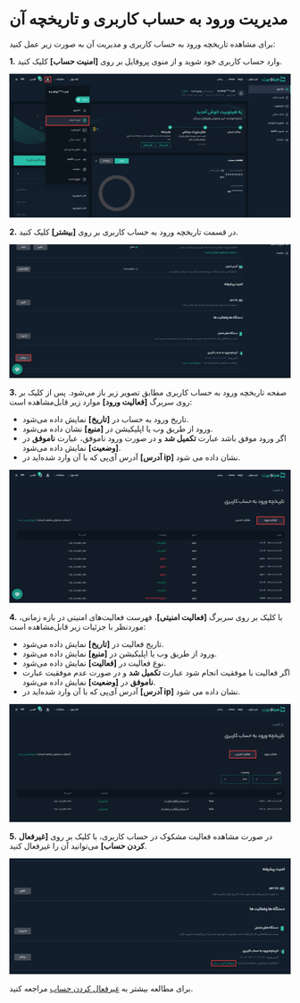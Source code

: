 #  مدیریت ورود به حساب کاربری و تاریخچه آن
برای مشاهده تاریخچه ورود به حساب کاربری و مدیریت آن به صورت زیر عمل کنید:

**1.**	وارد حساب کاربری خود شوید و از منوی پروفایل بر روی **[امنیت حساب]** کلیک کنید.

![امنیت حساب](./Images/account-security.jpg)

**2.** در قسمت تاریخچه ورود به حساب کاربری بر روی **[بیشتر]**  کلیک کنید.

![تاریخچه ورود به حساب کاربری](./Images/login-history.jpg)

**3.**   صفحه تاربخچه ورود به حساب کاربری مطابق تصویر زیر باز می‌شود. پس از کلیک بر روی سربرگ **[فعالیت ورود]**   موارد زیر قابل‌مشاهده است:  
-  تاریخ ورود  به حساب در **[تاریخ]**  نمایش داده می‌شود.
- ورود از طریق وب یا اپلیکیشن در  **[منبع]** نشان داده می‌شود.
- اگر ورود موفق باشد عبارت  **تکمیل شد** و در صورت ورود ناموفق، عبارت **ناموفق** در **[وضعیت]** نمایش داده می‌شود.
- آدرس آی‌پی که با آن وارد شده‌اید در **[آدرس ip]** نشان داده می شود.

![فعالیت ورود](./Images/login-activity.jpg)

**4.**   ،با کلیک بر روی سربرگ **[فعالیت امنیتی]**، فهرست فعالیت‌های امنیتی  در بازه زمانی موردنظر با جزئیات زیر قابل‌مشاهده است:
- تاریخ فعاليت در **[تاریخ]** نمایش داده می‌شود.
- ورود از طریق وب یا اپلیکیشن در **[منبع]** نمایش داده می‌شود.
- نوع فعالیت در **[فعالیت]** نمایش داده می‌شود.
- اگر فعالیت با موفقیت انجام شود عبارت **تکمیل شد** و در صورت عدم موفقیت عبارت **ناموفق** در **[وضعیت]** نمایش داده می‌شود.
- آدرس آی‌پی که با آن وارد شده‌اید در **[آدرس ip]** نشان داده می شود.

![فعالیت‌های امنیتی حساب کاربری](./Images/security-activity.jpg)

**5.** در صورت مشاهده فعالیت مشکوک در حساب کاربری، با کلیک بر روی **[غیرفعال کردن حساب]** می‌توانید آن را غیرفعال کنید.

![غیرفعال کردن حساب کاربری](./Images/disable-account.jpg)

برای مطالعه بیشتر به [غیرفعال کردن حساب](https://github.com/HitoBitCo/FAQDocs/blob/main/UserAccount/UserAccountSettings/DisableAccount.md) مراجعه کنید.